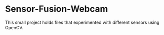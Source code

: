 # Sensor-Fusion-Webcam
This small project holds files that experimented with different sensors using OpenCV.
